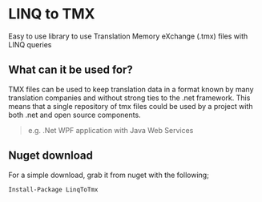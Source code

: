 ﻿# LINQ to TMX
Easy to use library to use Translation Memory eXchange (.tmx) files with LINQ queries

## What can it be used for?
TMX files can be used to keep translation data in a format known by many translation 
companies and without strong ties to the .net framework. This means that a single 
repository of tmx files could be used by a project with both .net and open source 
components.

>e.g. .Net WPF application with Java Web Services

## Nuget download

For a simple download, grab it from nuget with the following;

    Install-Package LinqToTmx
